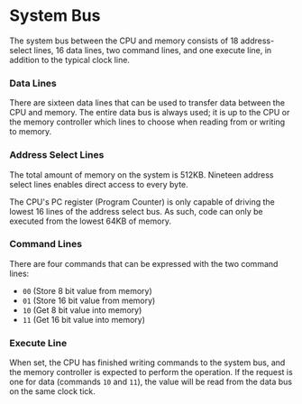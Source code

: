 # System Bus

The system bus between the CPU and memory consists of 18 address-select lines, 16 data lines, two command lines, and one execute line, in addition to the typical clock line.

### Data Lines

There are sixteen data lines that can be used to transfer data between the CPU and memory. The entire data bus is always used; it is up to the CPU or the memory controller which lines to choose when reading from or writing to memory.

### Address Select Lines

The total amount of memory on the system is 512KB. Nineteen address select lines enables direct access to every byte.

The CPU's PC register \(Program Counter\) is only capable of driving the lowest 16 lines of the address select bus. As such, code can only be executed from the lowest 64KB of memory.

### Command Lines

There are four commands that can be expressed with the two command lines:

* `00` \(Store 8 bit value from memory\)
* `01` \(Store 16 bit value from memory\)
* `10` \(Get 8 bit value into memory\)
* `11` \(Get 16 bit value into memory\)

### Execute Line

When set, the CPU has finished writing commands to the system bus, and the memory controller is expected to perform the operation. If the request is one for data \(commands `10` and `11`\), the value will be read from the data bus on the same clock tick.

